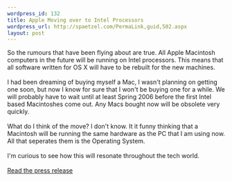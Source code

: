 ```yaml
--- 
wordpress_id: 132
title: Apple Moving over to Intel Processors
wordpress_url: http://spaetzel.com/PermaLink,guid,502.aspx
layout: post
---
```

So the rumours that have been flying about are true. All Apple Macintosh computers in the future will be running on Intel processors. This means that all software written for OS X  will have to be rebuilt for the new machines. <br />
        <br />
        I had been dreaming of buying myself a Mac, I wasn't planning on getting one soon,
        but now I know for sure that I won't be buying one for a while. We will probably have
        to wait until at least Spring 2006 before the first Intel based Macintoshes come out.
        Any Macs bought now will be obsolete very quickly.
        <br />
        <br />
        What do I think of the move? I don't know. It it funny thinking that a Macintosh will
        be running the same hardware as the PC that I am using now. All that seperates them
        is the Operating System.
        <br />
        <br />
        I'm curious to see how this will resonate throughout the tech world.
        <br />
        <br />
        <a href="http://www.theappleblog.com/2005/06/06/apple-announces-move-to-intel/">Read
        the press release</a><img width="0" height="0" src="http://spaetzel.com/aggbug.ashx?id=502" />

